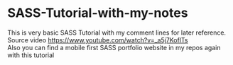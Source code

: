 # SASS-Tutorial-with-my-notes
This is very basic SASS Tutorial with my comment lines for later reference. <br>
Source video https://www.youtube.com/watch?v=_a5j7KoflTs <br>
Also you can find a mobile first SASS portfolio website in my repos again with this tutorial
